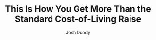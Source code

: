 ---
title: This Is How You Get More Than the Standard Cost-of-Living Raise
publication: The Muse
article_url: https://www.themuse.com/advice/this-is-how-you-get-more-than-the-standard-costofliving-raise
author: Josh Doody
thumbnail: the_muse.png
---